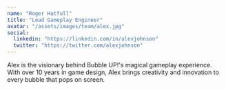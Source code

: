 ```yaml
---
name: "Roger Hatfull"
title: "Lead Gameplay Engineer"
avatar: "/assets/images/team/alex.jpg"
social:
  linkedin: "https://linkedin.com/in/alexjohnson"
  twitter: "https://twitter.com/alexjohnson"
---
```


Alex is the visionary behind Bubble UP!'s magical gameplay experience. With over 10 years in game design, Alex brings creativity and innovation to every bubble that pops on screen.